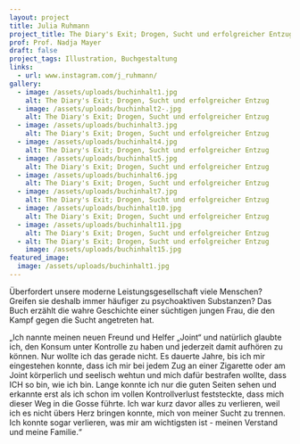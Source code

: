 ```yaml
---
layout: project
title: Julia Ruhmann
project_title: The Diary's Exit; Drogen, Sucht und erfolgreicher Entzug
prof: Prof. Nadja Mayer
draft: false
project_tags: Illustration, Buchgestaltung
links:
  - url: www.instagram.com/j_ruhmann/
gallery:
  - image: /assets/uploads/buchinhalt1.jpg
    alt: The Diary's Exit; Drogen, Sucht und erfolgreicher Entzug
  - image: /assets/uploads/buchinhalt2-.jpg
    alt: The Diary's Exit; Drogen, Sucht und erfolgreicher Entzug
  - image: /assets/uploads/buchinhalt3.jpg
    alt: The Diary's Exit; Drogen, Sucht und erfolgreicher Entzug
  - image: /assets/uploads/buchinhalt4.jpg
    alt: The Diary's Exit; Drogen, Sucht und erfolgreicher Entzug
  - image: /assets/uploads/buchinhalt5.jpg
    alt: The Diary's Exit; Drogen, Sucht und erfolgreicher Entzug
  - image: /assets/uploads/buchinhalt6.jpg
    alt: The Diary's Exit; Drogen, Sucht und erfolgreicher Entzug
  - image: /assets/uploads/buchinhalt7.jpg
    alt: The Diary's Exit; Drogen, Sucht und erfolgreicher Entzug
  - image: /assets/uploads/buchinhalt10.jpg
    alt: The Diary's Exit; Drogen, Sucht und erfolgreicher Entzug
  - image: /assets/uploads/buchinhalt11.jpg
    alt: The Diary's Exit; Drogen, Sucht und erfolgreicher Entzug
  - alt: The Diary's Exit; Drogen, Sucht und erfolgreicher Entzug
    image: /assets/uploads/buchinhalt15.jpg
featured_image:
  image: /assets/uploads/buchinhalt1.jpg
---
```

Überfordert unsere moderne Leistungsgesellschaft viele Menschen? Greifen sie deshalb immer häufiger zu psychoaktiven Substanzen? Das Buch erzählt die wahre Geschichte einer süchtigen jungen Frau, die den Kampf gegen die Sucht angetreten hat.

„Ich nannte meinen neuen Freund und Helfer „Joint“ und natürlich glaubte ich, den Konsum unter Kontrolle zu haben und jederzeit damit aufhören zu können. Nur wollte ich das gerade nicht. Es dauerte Jahre, bis ich mir eingestehen konnte, dass ich mir bei jedem Zug an einer Zigarette oder am Joint körperlich und seelisch wehtun und mich dafür bestrafen wollte, dass ICH so bin, wie ich bin. Lange konnte ich nur die guten Seiten sehen und erkannte erst als ich schon im vollen Kontrollverlust feststeckte, dass mich dieser Weg in die Gosse führte. Ich war kurz davor alles zu verlieren, weil ich es nicht übers Herz bringen konnte, mich von meiner Sucht zu trennen. Ich konnte sogar verlieren, was mir am wichtigsten ist - meinen Verstand und meine Familie.“